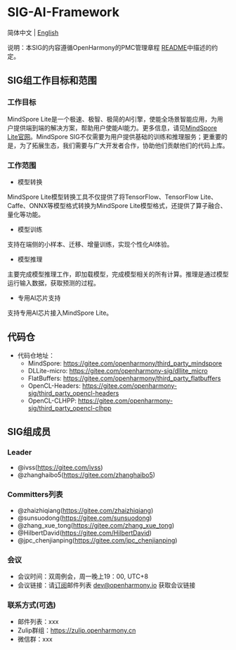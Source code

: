 # SIG-AI-Framework

简体中文 | [English](./sig_ai_framework.md)

说明：本SIG的内容遵循OpenHarmony的PMC管理章程 [README](/zh/pmc.md)中描述的约定。

## SIG组工作目标和范围

### 工作目标

MindSpore Lite是一个极速、极智、极简的AI引擎，使能全场景智能应用，为用户提供端到端的解决方案，帮助用户使能AI能力。更多信息，请见[MindSpore Lite官网](https://www.mindspore.cn/lite)。MindSpore SIG不仅需要为用户提供基础的训练和推理服务；更重要的是，为了拓展生态，我们需要与广大开发者合作，协助他们贡献他们的代码上库。

### 工作范围

- 模型转换

MindSpore Lite模型转换工具不仅提供了将TensorFlow、TensorFlow Lite、Caffe、ONNX等模型格式转换为MindSpore Lite模型格式，还提供了算子融合、量化等功能。

- 模型训练

支持在端侧的小样本、迁移、增量训练，实现个性化AI体验。

- 模型推理

主要完成模型推理工作，即加载模型，完成模型相关的所有计算。推理是通过模型运行输入数据，获取预测的过程。

- 专用AI芯片支持

支持专用AI芯片接入MindSpore Lite。

## 代码仓
- 代码仓地址：
  - MindSpore: https://gitee.com/openharmony/third_party_mindspore
  - DLLite-micro: https://gitee.com/openharmony-sig/dllite_micro
  - FlatBuffers: https://gitee.com/openharmony/third_party_flatbuffers
  - OpenCL-Headers: https://gitee.com/openharmony-sig/third_party_opencl-headers
  - OpenCL-CLHPP: https://gitee.com/openharmony-sig/third_party_opencl-clhpp

## SIG组成员

### Leader

- @ivss(https://gitee.com/ivss)
- @zhanghaibo5(https://gitee.com/zhanghaibo5)

### Committers列表

- @zhaizhiqiang(https://gitee.com/zhaizhiqiang)
- @sunsuodong(https://gitee.com/sunsuodong)
- @zhang_xue_tong(https://gitee.com/zhang_xue_tong)
- @HilbertDavid(https://gitee.com/HilbertDavid)
- @jpc_chenjianping(https://gitee.com/jpc_chenjianping)

### 会议
 - 会议时间：双周例会，周一晚上19：00, UTC+8
 - 会议链接：请[订阅](https://lists.openatom.io/postorius/lists/dev.openharmony.io)邮件列表 dev@openharmony.io 获取会议链接

### 联系方式(可选)

- 邮件列表：xxx
- Zulip群组：https://zulip.openharmony.cn
- 微信群：xxx
